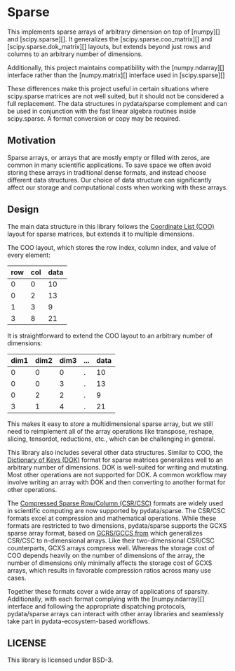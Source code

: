 # Sparse

This implements sparse arrays of arbitrary dimension on top of
[numpy][] and
[scipy.sparse][]. It generalizes the
[scipy.sparse.coo_matrix][] and
[scipy.sparse.dok_matrix][] layouts, but
extends beyond just rows and columns to an arbitrary number of
dimensions.

Additionally, this project maintains compatibility with the
[numpy.ndarray][] interface rather than the
[numpy.matrix][] interface used in
[scipy.sparse][]

These differences make this project useful in certain situations where
scipy.sparse matrices are not well suited, but it should not be
considered a full replacement. The data structures in pydata/sparse
complement and can be used in conjunction with the fast linear algebra
routines inside scipy.sparse. A format conversion or copy may be
required.

## Motivation

Sparse arrays, or arrays that are mostly empty or filled with zeros, are
common in many scientific applications. To save space we often avoid
storing these arrays in traditional dense formats, and instead choose
different data structures. Our choice of data structure can
significantly affect our storage and computational costs when working
with these arrays.

## Design

The main data structure in this library follows the [Coordinate List
(COO)](https://en.wikipedia.org/wiki/Sparse_matrix#Coordinate_list_(COO))
layout for sparse matrices, but extends it to multiple dimensions.

The COO layout, which stores the row index, column index, and value of
every element:


| row | col | data |
|-----|-----|------|
|   0 |   0 |   10 |
|   0 |   2 |   13 |
|   1 |   3 |   9  |
|   3 |   8 |   21 |

It is straightforward to extend the COO layout to an arbitrary number of
dimensions:


| dim1 | dim2 | dim3 | \... | data |
|------|------|------|------|------|
|   0  |   0  |   0  |   .  |   10 |
|   0  |   0  |   3  |   .  |   13 |
|   0  |   2  |   2  |   .  |   9  |
|   3  |   1  |   4  |   .  |   21 |

This makes it easy to *store* a multidimensional sparse array, but we
still need to reimplement all of the array operations like transpose,
reshape, slicing, tensordot, reductions, etc., which can be challenging
in general.

This library also includes several other data structures. Similar to
COO, the [Dictionary of Keys
(DOK)](https://en.wikipedia.org/wiki/Sparse_matrix#Dictionary_of_keys_(DOK))
format for sparse matrices generalizes well to an arbitrary number of
dimensions. DOK is well-suited for writing and mutating. Most other
operations are not supported for DOK. A common workflow may involve
writing an array with DOK and then converting to another format for
other operations.

The [Compressed Sparse Row/Column
(CSR/CSC)](https://en.wikipedia.org/wiki/Sparse_matrix#Compressed_sparse_column_(CSC_or_CCS))
formats are widely used in scientific computing are now supported by
pydata/sparse. The CSR/CSC formats excel at compression and mathematical
operations. While these formats are restricted to two dimensions,
pydata/sparse supports the GCXS sparse array format, based on [GCRS/GCCS
from](https://ieeexplore.ieee.org/abstract/document/7237032/similar#similar)
which generalizes CSR/CSC to n-dimensional arrays. Like their
two-dimensional CSR/CSC counterparts, GCXS arrays compress well. Whereas
the storage cost of COO depends heavily on the number of dimensions of
the array, the number of dimensions only minimally affects the storage
cost of GCXS arrays, which results in favorable compression ratios
across many use cases.

Together these formats cover a wide array of applications of sparsity.
Additionally, with each format complying with the
[numpy.ndarray][] interface and following
the appropriate dispatching protocols, pydata/sparse arrays can interact
with other array libraries and seamlessly take part in
pydata-ecosystem-based workflows.

## LICENSE

This library is licensed under BSD-3.
